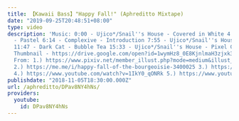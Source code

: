 ```yaml
---
title: 【Kawaii Bass】"Happy Fall!" (Aphreditto Mixtape)
date: "2019-09-25T20:48:51+08:00"
type: video
description: 'Music: 0:00 - Ujico*/Snail''s House - Covered in White 4:13 - 92Elm
  - Pastel 6:14 - Complexive - Introduction 7:55 - Ujico*/Snail''s House - Hot Milk
  11:47 - Dark Cat - Bubble Tea 15:33 - Ujico*/Snail''s House - Pixel Galaxy Images:
  Thumbnail - https://drive.google.com/open?id=1wymHz8_0E8KjnlmaH3zjxk3ZWMpAd_wH Created
  From: 1.) https://www.pixiv.net/member_illust.php?mode=medium&illust_id=60896591
  2.) https://me.me/i/happy-fall-of-the-bourgeoisie-3400025 3.) https://gfycat.com/gifs/detail/liveshowyalligatorsnappingturtle
  4.) https://www.youtube.com/watch?v=1IkY0_qONRk 5.) https://www.youtube.com/watch?v=3nlSDxvt6JU'
publishdate: "2018-11-05T18:30:00.000Z"
url: /aphreditto/DPav8NY4hNs/
providers:
  youtube:
    id: DPav8NY4hNs
---
```

